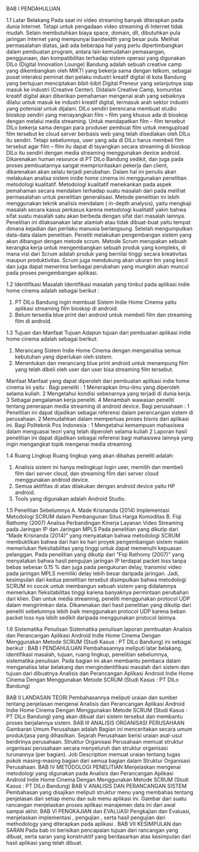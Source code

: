 BAB I
PENDAHULUAN

1.1	Latar Belakang
Pada saat ini video streaming banyak diterapkan pada dunia Internet. Tetapi untuk pengadaan video streaming di Internet tidak mudah. Selain membutuhkan biaya space, domain, dll, dibutuhkan pula jaringan Internet yang mempunyai bandwidth yang besar pula. Melihat permasalahan diatas, jadi ada beberapa hal yang perlu dipertimbangkan dalam pembuatan program, antara lain kemudahan pemasangan, penggunaan, dan kompatibilitas terhadap sistem operasi yang digunakan
DILo (Digital Innovation Lounge) Bandung adalah sebuah creative camp yang dikembangkan oleh MIKTI yang bekerja sama dengan telkom, sebagai pusat interaksi peminat dan pelaku industri kreatif digital di kota Bandung yang bertujuan menciptakan bibit-bibit Digital Preneur yang selanjutnya siap masuk ke industri (Creative Center). Didalam Creative Camp, komunitas kreatif digital akan diberikan pemahaman mengenai arah yang sebaiknya dilalui untuk masuk ke industri kreatif digital, termasuk arah sektor industri yang potensial untuk dijalani. DILo sendiri berencana membuat studio bioskop sendiri yang menayangkan film – film yang khusus ada di bioskop dengan melalui media streaming. Untuk mendapatkan film – film tersebut DILo bekerja sama dengan para produser pembuat film untuk mengupload film tersebut ke cloud server berbasis web yang telah disediakan oleh DILo itu sendiri. Tetapi sebelumnya, user yang ada di DILo harus membeli film tersebut agar film – film itu dapat di tayangkan secara streaming di bioskop DILo itu sendiri dengan media streaming menggunakan device android. Dikarenakan human resource di PT DILo Bandung sedikit, dan juga pada proses pembuatannya sangat memprioritaskan pekerja dan client, dikarenakan akan selalu terjadi perubahan. 
Dalam hal ini penulis akan melakukan analisa sistem inidie home cinema ini menggunakan penelitian metodologi kualitatif. Metodologi kualitatif menekankan pada aspek pemahaman secara mendalam terhadap suatu masalah dari pada melihat permasalahan untuk penelitian generalisasi. Metode penelitian ini lebih menggunakan teknik analisis mendalam ( in-depth analysis), yaitu mengkaji masalah secara kasus perkasus karena metodologi kualitatif yakin bahwa sifat suatu masalah satu akan berbeda dengan sifat dari masalah lainnya. Penelitian ini dilaksanakan latar alamiah atau tidak dibuat-buat yaitu tempat dimana kejadian dan perilaku manusia berlangsung.
Setelah mengumpulkan data-data dalam penelitian. Peneliti melakukan pengembangan sistem yang akan dibangun dengan metode scrum. Metode Scrum merupakan sebuah kerangka kerja untuk mengembangkan sebuah produk yang kompleks, di mana visi dari Scrum adalah produk yang bernilai tinggi secara kreativitas maupun produktivitas. Scrum juga mendukung akan ukuran tim yang kecil dan juga dapat menerima berbagai perubahan yang mungkin akan muncul pada proses pengembangan aplikasi.

1.2	Identifikasi Masalah
Identifikasi masalah yang timbul pada aplikasi indie home cinema adalah sebagai berikut :
1.	PT DILo Bandung ingin membuat Sistem Indie Home Cinema yaitu aplikasi streaming film bioskop di android.
2.	Belum tersedia blue print dari android untuk membeli film dan streaming film di android.

1.3	Tujuan dan Manfaat
Tujuan
Adapun tujuan dari pembuatan aplikasi indie home cinema adalah sebagai berikut:
1.	Merancang Sistem Indie Home Cinema dengan menganalisa semua kebutuhan yang diperlukan oleh sistem.
2.	Menentukan dan merancang blue print android untuk menampung film yang telah dibeli oleh user dan user bisa streaming film tersebut.

Manfaat
Manfaat yang dapat diperoleh dari pembuatan aplikasi indie home cinema ini yaitu :
Bagi peneliti : 
1	Menerapkan ilmu-ilmu yang diperoleh selama kuliah.
2	Mengetahui kondisi sebenarnya yang terjadi di dunia kerja.
3	Sebagai pengalaman kerja peneliti.
4	Menambah wawasan peneliti tentang penerapan media streaming di android device.
Bagi perusahaan : 
1	Penelitian ini dapat dijadikan sebagai referensi dalam perancangan sistem di perusahaan.
2	Memudahkan dalam memperluas proses bisnis dari aplikasi ini. 
Bagi Politeknik Pos Indonesia : 
1	Mengetahui kemampuan mahasiswa dalam menguasai teori yang telah diperoleh selama kuliah 
2	Laporan hasil penelitian ini dapat dijadikan sebagai referensi bagi mahasiswa lainnya yang ingin mengangkat topik mengenai media streaming.

1.4	Ruang Lingkup
Ruang lingkup yang akan dibahas peneliti adalah:
1.	Analisis sistem ini hanya melingkupi login user, memilih dan membeli film dari server cloud, dan streaming film dari server cloud menggunakan android device. 
2.	Semua aktifitas di atas dilakukan dengan android device yaitu HP android.
3.	Tools yang digunakan adalah Android Studio.

1.5	Penelitian Sebelumnya
A. Made Krisnanda (2014) Implementasi Metodologi SCRUM dalam  Pembangunan Situs Harga Komoditas
B.  Fiqi Rathomy (2007) Analisa Perbandingan Kinerja Layanan Video Streaming pada Jaringan IP dan Jaringan MPLS
Pada penelitian yang dikutip dari “Made Krisnanda (2014)” yang menyatakan bahwa metodologi SCRUM membuktikan bahwa dari hari ke hari proyek pengembangan sistem makin memerlukan fleksitabilitas yang tinggi untuk dapat memenuhi kepuasan pelanggan.
Pada penelitian yang dikutip dari “Fiqi Rathomy (2007)” yang menyatakan bahwa hasil pengujian jaringan IP terdapat packet loss tanpa bebas sebesar 0.15 % dan juga pada pengukuran delay, transmisi video pada jaringan MPLS memiliki delay lebih besar daripada jaringan.
Jadi, kesimpulan dari kedua penelitian tersebut disimpulkan bahwa metodologi SCRUM ini cocok untuk membangun sebuah sistem yang didalamnya memerlukan fleksitabilitas tinggi karena banyaknya permintaan perubahan dari klien. Dan untuk media streaming, peneliti menggunakan protocol UDP dalam mengirimkan data. Dikarenakan dari hasil penelitian yang dikutip dari peneliti sebelumnya lebih baik menggunakan protocol UDP karena beban packet loss nya lebih sedikit daripada menggunakan protocol lainnya. 

1.6	Sistematika Penulisan
Sistematika penulisan laporan pembuatan Analisis dan Perancangan Aplikasi Android Indie Home Cinema Dengan Menggunakan Metode SCRUM (Studi Kasus : PT DILo Bandung) ini sebagai berikut :
BAB I 	PENDAHULUAN
Pembahasannya meliputi latar belakang, identifikasi masalah, tujuan, ruang lingkup, penelitian sebelumnya, sistematika penulisan. Pada bagian ini akan membantu pembaca dalam menganalisa latar belakang dan mengindentifikasi masalah dari sistem dan tujuan dari dibuatnya Analisis dan Perancangan Aplikasi Android Indie Home Cinema Dengan Menggunakan Metode SCRUM (Studi Kasus : PT DILo Bandung)


BAB II	LANDASAN TEORI
Pembahasannya meliputi uraian dan sumber tentang penjelasan mengenai Analisis dan Perancangan Aplikasi Android Indie Home Cinema Dengan Menggunakan Metode SCRUM (Studi Kasus : PT DILo Bandung) yang akan dibuat dari sistem tersebut dan membantu proses berjalannya sistem.
BAB III	ANALISIS ORGANISASI PERUSAHAAN
Gambaran Umum Perusahaan adalah  Bagian ini menceritakan secara umum produk/jasa yang dihasilkan. Sejarah Perusahaan  berisi uraian asal-usul berdirinya perusahaan. Struktur Organisasi Perusahaan memuat struktur organisasi perusahaan secara menyeluruh dan struktur organisasi turunannya (per bagian). Job Description memuat uraian tentang tugas pokok masing-masing bagian dari semua bagian dalam Struktur Organisasi Perusahaan.
BAB IV	METODOLOGI PENELITIAN
Menjelaskan mengenai metodologi yang digunakan pada Analisis dan Perancangan Aplikasi Android Indie Home Cinema Dengan Menggunakan Metode SCRUM (Studi Kasus : PT DILo Bandung)
BAB V        ANALISIS DAN PERANCANGAN SISTEM
Pembahasan yang disajikan meliputi struktur menu yang membahas tentang penjelasan dari setiap menu dan sub menu aplikasi ini. Gambar dari suatu rancangan menjelaskan proses aplikasi manajemen data ini dari awal sampai akhir.
BAB VI        PENGKAJIAN dan EVALUASI
Pengkajian dan Evaluasi, menjelaskan implementasi , pengujian , serta hasil pengujian dari methodology yang diterapkan pada aplikasi .
BAB VII        KESIMPULAN dan SARAN
Pada bab ini berisikan pencapaian tujuan dari rancangan yang dibuat, serta saran yang konstruktif yang berdasarkan atas kesimpulan dari hasil aplikasi yang telah dibuat.

